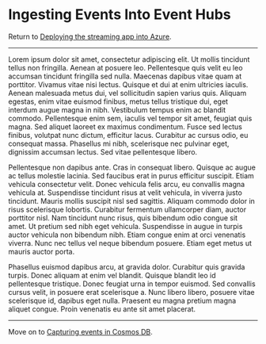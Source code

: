 # Ingesting Events Into Event Hubs

Return to [Deploying the streaming app into Azure](ACI.md).

---

Lorem ipsum dolor sit amet, consectetur adipiscing elit. Ut mollis tincidunt tellus non fringilla. Aenean at posuere leo. Pellentesque quis velit eu leo accumsan tincidunt fringilla sed nulla. Maecenas dapibus vitae quam at porttitor. Vivamus vitae nisi lectus. Quisque et dui at enim ultricies iaculis. Aenean malesuada metus dui, vel sollicitudin sapien varius quis. Aliquam egestas, enim vitae euismod finibus, metus tellus tristique dui, eget interdum augue magna in nibh. Vestibulum tempus enim ac blandit commodo. Pellentesque enim sem, iaculis vel tempor sit amet, feugiat quis magna. Sed aliquet laoreet ex maximus condimentum. Fusce sed lectus finibus, volutpat nunc dictum, efficitur lacus. Curabitur ac cursus odio, eu consequat massa. Phasellus mi nibh, scelerisque nec pulvinar eget, dignissim accumsan lectus. Sed vitae pellentesque libero.

Pellentesque non dapibus ante. Cras in consequat libero. Quisque ac augue ac tellus molestie lacinia. Sed faucibus erat in purus efficitur suscipit. Etiam vehicula consectetur velit. Donec vehicula felis arcu, eu convallis magna vehicula at. Suspendisse tincidunt risus at velit vehicula, in viverra justo tincidunt. Mauris mollis suscipit nisl sed sagittis. Aliquam commodo dolor in risus scelerisque lobortis. Curabitur fermentum ullamcorper diam, auctor porttitor nisl. Nam tincidunt nunc risus, quis bibendum odio congue sit amet. Ut pretium sed nibh eget vehicula. Suspendisse in augue in turpis auctor vehicula non bibendum nibh. Etiam congue enim at orci venenatis viverra. Nunc nec tellus vel neque bibendum posuere. Etiam eget metus ut mauris auctor porta.

Phasellus euismod dapibus arcu, at gravida dolor. Curabitur quis gravida turpis. Donec aliquam at enim vel blandit. Quisque blandit leo id pellentesque tristique. Donec feugiat urna in tempor euismod. Sed convallis cursus velit, in posuere erat scelerisque a. Nunc libero libero, posuere vitae scelerisque id, dapibus eget nulla. Praesent eu magna pretium magna aliquet congue. Proin venenatis eu ante sit amet placerat.


---
Move on to [Capturing events in Cosmos DB](LogicApps.md).
